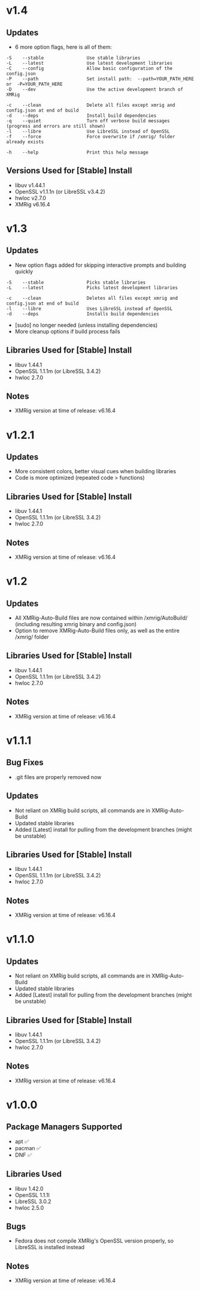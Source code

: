 # v1.4
## Updates
* 6 more option flags, here is all of them:
```
-S    --stable                Use stable libraries
-L    --latest                Use latest development libraries
-C    --config                Allow basic configuration of the config.json
-P    --path                  Set install path:  --path=YOUR_PATH_HERE  or  -P=YOUR_PATH_HERE
-D    --dev                   Use the active development branch of XMRig

-c    --clean                 Delete all files except xmrig and config.json at end of build
-d    --deps                  Install build dependencies
-q    --quiet                 Turn off verbose build messages (progress and errors are still shown)
-l    --libre                 Use LibreSSL instead of OpenSSL
-f    --force                 Force overwrite if /xmrig/ folder already exists

-h    --help                  Print this help message
```
## Versions Used for [Stable] Install
* libuv v1.44.1
* OpenSSL v1.1.1n (or LibreSSL v3.4.2)
* hwloc v2.7.0
* XMRig v6.16.4


# v1.3
## Updates
* New option flags added for skipping interactive prompts and building quickly
```
-S    --stable                Picks stable libraries
-L    --latest                Picks latest development libraries

-c    --clean                 Deletes all files except xmrig and config.json at end of build
-l    --libre                 Uses LibreSSL instead of OpenSSL
-d    --deps                  Installs build dependencies
```
* [sudo] no longer needed (unless installing dependencies)
* More cleanup options if build process fails

## Libraries Used for [Stable] Install
* libuv 1.44.1
* OpenSSL 1.1.1m (or LibreSSL 3.4.2)
* hwloc 2.7.0

## Notes
* XMRig version at time of release: v6.16.4


# v1.2.1
## Updates
* More consistent colors, better visual cues when building libraries
* Code is more optimized (repeated code > functions)

## Libraries Used for [Stable] Install
* libuv 1.44.1
* OpenSSL 1.1.1m (or LibreSSL 3.4.2)
* hwloc 2.7.0

## Notes
* XMRig version at time of release: v6.16.4


# v1.2
## Updates
* All XMRig-Auto-Build files are now contained within /xmrig/AutoBuild/ (including resulting xmrig binary and config.json)
* Option to remove XMRig-Auto-Build files only, as well as the entire /xmrig/ folder

## Libraries Used for [Stable] Install
* libuv 1.44.1
* OpenSSL 1.1.1m (or LibreSSL 3.4.2)
* hwloc 2.7.0

## Notes
* XMRig version at time of release: v6.16.4


# v1.1.1
## Bug Fixes
* .git files are properly removed now

## Updates
* Not reliant on XMRig build scripts, all commands are in XMRig-Auto-Build
* Updated stable libraries
* Added [Latest] install for pulling from the development branches (might be unstable) 

## Libraries Used for [Stable] Install
* libuv 1.44.1
* OpenSSL 1.1.1m (or LibreSSL 3.4.2)
* hwloc 2.7.0

## Notes
* XMRig version at time of release: v6.16.4


# v1.1.0
## Updates
* Not reliant on XMRig build scripts, all commands are in XMRig-Auto-Build
* Updated stable libraries
* Added [Latest] install for pulling from the development branches (might be unstable) 

## Libraries Used for [Stable] Install
* libuv 1.44.1
* OpenSSL 1.1.1m (or LibreSSL 3.4.2)
* hwloc 2.7.0

## Notes
* XMRig version at time of release: v6.16.4


# v1.0.0
## Package Managers Supported
* apt ✅
* pacman ✅
* DNF ✅

## Libraries Used
* libuv 1.42.0
* OpenSSL 1.1.1l
* LibreSSL 3.0.2
* hwloc 2.5.0

## Bugs
* Fedora does not compile XMRig's OpenSSL version properly, so LibreSSL is installed instead

## Notes
* XMRig version at time of release: v6.16.4
